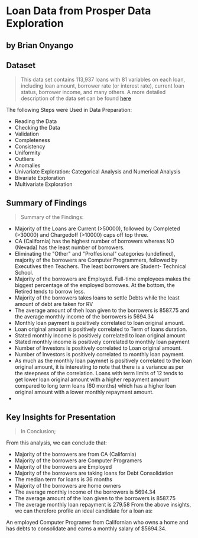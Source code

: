 # Loan Data from Prosper Data Exploration
## by Brian Onyango


## Dataset

> This data set contains 113,937 loans with 81 variables on each loan, including loan amount, borrower rate (or interest rate), current loan status, borrower income, and many others. A more detailed description of the data set can be found [here](https://docs.google.com/spreadsheets/d/1gDyi_L4UvIrLTEC6Wri5nbaMmkGmLQBk-Yx3z0XDEtI/edit#gid=0)

The following Steps were Used in Data Preparation:

* Reading the Data
* Checking the Data
* Validation
* Completeness
* Consistency
* Uniformity
* Outliers
* Anomalies
* Univariate Exploration: Categorical Analysis and Numerical Analysis
* Bivariate Exploration
* Multivariate Exploration


## Summary of Findings

> Summary of the Findings:
* Majority of the Loans are Current (>50000), followed by Completed (>30000) and Chargedoff (>10000) caps off top three.
* CA (California) has the highest number of borrowers whereas ND (Nevada) has the least number of borrowers.
* Eliminating the "Other" and "Proffesional" categories (undefined), majority of the borrowers are Computer Programmers, followed by Executives then Teachers. The least borrowers are Student- Technical School.
* Majority of the borrowers are Employed. Full-time employees makes the biggest percentage of the employed borrowes. At the bottom, the Retired tends to borrow less.
* Majority of the borrowers takes loans to settle Debts while the least amount of debt are taken for RV
* The average amount of theh loan given to the borrowers is 8587.75 and the average monthly income of the borrowers is 5694.34
* Monthly loan payment is positively correlated to loan original amount.
* Loan original amount is positively correlated to Term of loans duration.
* Stated monthly income is positively correlated to loan original amount
* Stated monthly income is positively correlated to monthly loan payment
* Number of Investors is positively correlated to Loan original amount.
* Number of Investors is positively correlated to monthly loan payment.
* As much as the monthly loan paymnet is positively correlated to the loan original amount, it is interesting to note that there is a variance as per the steepness of the correlation. Loans with term limits of 12 tends to get lower loan original amount with a higher repayment amount compared to long term loans (60 months) which has a higher loan original amount with a lower monthly repayment amount.
* 



## Key Insights for Presentation

> In Conclusion;

From this analysis, we can conclude that:

* Majority of the borrowers are from CA (California)
* Majority of the borrowers are Computer Programers
* Majority of the borrowers are Employed
* Majority of the borrowers are taking loans for Debt Consolidation
* The median term for loans is 36 months
* Majority of the borrowers are home owners
* The average monthly income of the borrowers is 5694.34
* The average amount of the loan given to the borrowers is 8587.75
* The average monthly loan repayment is 279.58
From the above insights, we can therefore profile an ideal candidate for a loan as:

An employed Computer Programer from Californian who owns a home and has debts to consolidate and earns a monthly salary of $5694.34.